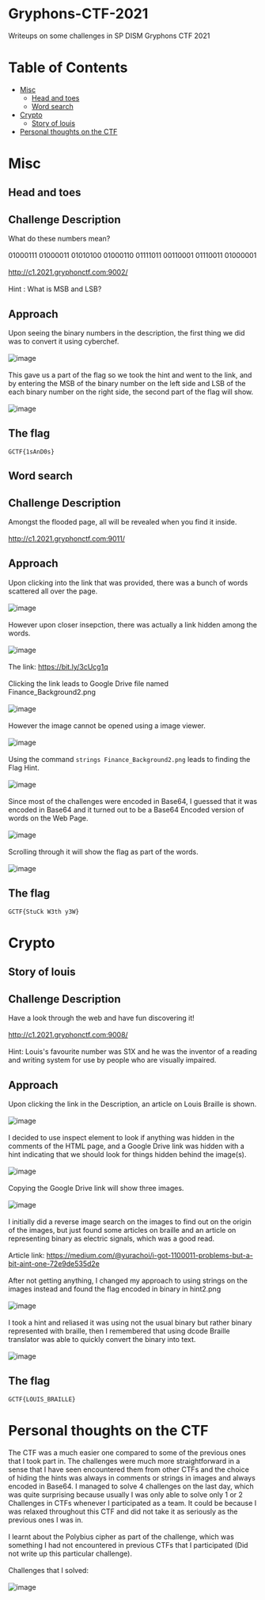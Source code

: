 # Gryphons-CTF-2021
Writeups on some challenges in SP DISM Gryphons CTF 2021
# Table of Contents
* [Misc](https://github.com/ZYChua02/Gryphons-CTF-2021#misc)
  * [Head and toes](https://github.com/ZYChua02/Gryphons-CTF-2021#head-and-toes)
  * [Word search](https://github.com/ZYChua02/Gryphons-CTF-2021#word-search)
* [Crypto](https://github.com/ZYChua02/Gryphons-CTF-2021#crypto)
  * [Story of louis](https://github.com/ZYChua02/Gryphons-CTF-2021#story-of-louis)
* [Personal thoughts on the CTF](https://github.com/ZYChua02/Gryphons-CTF-2021#personal-thoughts-on-the-ctf)
# Misc
## Head and toes
## Challenge Description
What do these numbers mean?
</br>
</br>
01000111 01000011 01010100 01000110 01111011 00110001 01110011 01000001
</br>
</br>
http://c1.2021.gryphonctf.com:9002/
</br>
</br>
Hint : What is MSB and LSB?
## Approach
Upon seeing the binary numbers in the description, the first thing we did was to convert it using cyberchef.
</br>
</br>
![image](https://user-images.githubusercontent.com/65858555/136686261-b49c291a-0f1b-42b4-90a2-6322b77b6f56.png)
</br>
</br>
This gave us a part of the flag so we took the hint and went to the link, and by entering the MSB of the binary number on the left side and LSB of the each binary number on the right side, the second part of the flag will show.
</br>
</br>
![image](https://user-images.githubusercontent.com/65858555/136686374-7587e4dc-5ade-4996-b630-61be8e18cf82.png)
## The flag
`GCTF{1sAnD0s}`
## Word search
## Challenge Description
Amongst the flooded page, all will be revealed when you find it inside.
</br>
</br>
http://c1.2021.gryphonctf.com:9011/
## Approach
Upon clicking into the link that was provided, there was a bunch of words scattered all over the page.
</br>
</br>
![image](https://user-images.githubusercontent.com/65858555/136686554-785eddfd-b50b-4906-8b0f-5114e4a69645.png)
</br>
</br>
However upon closer insepction, there was actually a link hidden among the words.
</br>
</br>
![image](https://user-images.githubusercontent.com/65858555/136686601-d741d19a-7d9b-424f-b7e0-2406b0fa3c55.png)
</br>
</br>
The link: https://bit.ly/3cUcg1q
</br>
</br>
Clicking the link leads to Google Drive file named Finance_Background2.png
</br>
</br>
![image](https://user-images.githubusercontent.com/65858555/136686664-bff4be28-9569-4a7a-9c4f-b1e38d28af66.png)
</br>
</br>
However the image cannot be opened using a image viewer.
</br>
</br>
![image](https://user-images.githubusercontent.com/65858555/136686735-65c17858-878d-4d0d-922d-1ef3a8c6a774.png)
</br>
</br>
Using the command ```strings Finance_Background2.png``` leads to finding the Flag Hint.
</br>
</br>
![image](https://user-images.githubusercontent.com/65858555/136686824-ebeec1b8-5f97-4ffe-959b-1635576701e8.png)
</br>
</br>
Since most of the challenges were encoded in Base64, I guessed that it was encoded in Base64 and it turned out to be a Base64 Encoded version of words on the Web Page.
</br>
</br>
![image](https://user-images.githubusercontent.com/65858555/136686962-361e8c40-262e-4d2b-bc11-a6c1a3b0613f.png)
</br>
</br>
Scrolling through it will show the flag as part of the words.
</br>
</br>
![image](https://user-images.githubusercontent.com/65858555/136687001-6edab9c1-1765-4707-9401-675b2af9a6a9.png)
## The flag
`GCTF{StuCk W3th y3W}`
# Crypto
## Story of louis
## Challenge Description
Have a look through the web and have fun discovering it!
</br>
</br>
http://c1.2021.gryphonctf.com:9008/
</br>
</br>
Hint: Louis's favourite number was S1X and he was the inventor of a reading and writing system for use by people who are visually impaired.
## Approach
Upon clicking the link in the Description, an article on Louis Braille is shown.
</br>
</br>
![image](https://user-images.githubusercontent.com/65858555/136687657-5b4fc726-3237-49bb-bb65-e5a05c908533.png)
</br>
</br>
I decided to use inspect element to look if anything was hidden in the comments of the HTML page, and a Google Drive link was hidden with a hint indicating that we should look for things hidden behind the image(s).
</br>
</br>
![image](https://user-images.githubusercontent.com/65858555/136687769-5ab6d7af-aa22-49b3-998c-e845f389a208.png)
</br>
</br>
Copying  the Google Drive link will show three images.
</br>
</br>
![image](https://user-images.githubusercontent.com/65858555/136687860-0ed985d4-8d38-408f-8242-b3b3c336a007.png)
</br>
</br>
I initially did a reverse image search on the images to find out on the origin of the images, but just found some articles on braille and an article on representing binary as electric signals, which was a good read. 
</br>
</br>
Article link: https://medium.com/@yurachoi/i-got-1100011-problems-but-a-bit-aint-one-72e9de535d2e
</br>
</br>
After not getting anything, I changed my approach to using strings on the images instead and found the flag encoded in binary in hint2.png
</br>
</br>
![image](https://user-images.githubusercontent.com/65858555/136688058-3de1a708-9d6c-4596-9dfd-7ccf4d26bd55.png)
</br>
</br>
I took a hint and reliased it was using not the usual binary but rather binary represented with braille, then I remembered that using dcode Braille translator was able to quickly convert the binary into text.
</br>
</br>
![image](https://user-images.githubusercontent.com/65858555/136688197-6ff73b86-c2f0-4532-a86d-70b7a33d76f0.png)
## The flag
`GCTF{LOUIS_BRAILLE}`
# Personal thoughts on the CTF
The CTF was a much easier one compared to some of the previous ones that I took part in. The challenges were much more straightforward in a sense that I have seen encountered them from other CTFs and the choice of hiding the hints was always in comments or strings in images and always encoded in Base64. I managed to solve 4 challenges on the last day, which was quite surprising because usually I was only able to solve only 1 or 2 Challenges in CTFs whenever I participated as a team. It could be because I was relaxed throughout this CTF and did not take it as seriously as the previous ones I was in.
</br>
</br>
I learnt about the Polybius cipher as part of the challenge, which was something I had not encountered in previous CTFs that I participated (Did not write up this particular challenge).
</br>
</br>
Challenges that I solved:
</br>
</br>
![image](https://user-images.githubusercontent.com/65858555/136689030-075bd4f6-a5b0-46a1-8d41-6d173d6d0b14.png)























